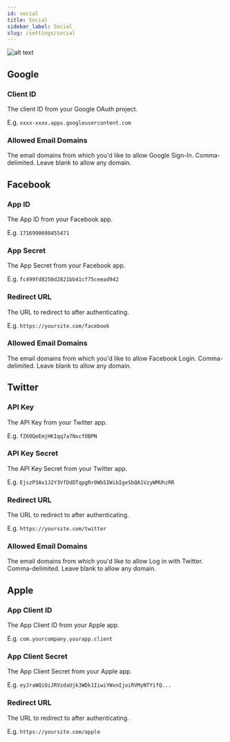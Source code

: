 ```yaml
---
id: social
title: Social
sidebar_label: Social
slug: /settings/social
---
```


![alt text](/assets/social.png "Screenshot of social settings")

## Google

### Client ID

The client ID from your Google OAuth project.

E.g. `xxxx-xxxx.apps.googleusercontent.com`

### Allowed Email Domains

The email domains from which you'd like to allow Google Sign-In. Comma-delimited. Leave blank to allow any domain.

## Facebook

### App ID

The App ID from your Facebook app.

E.g. `1716990698455471`

### App Secret

The App Secret from your Facebook app.

E.g. `fc499fd8250d2821bb41cf75ceead942`

### Redirect URL

The URL to redirect to after authenticating.

E.g. `https://yoursite.com/facebook`

### Allowed Email Domains

The email domains from which you'd like to allow Facebook Login. Comma-delimited. Leave blank to allow any domain.

## Twitter

### API Key

The API Key from your Twitter app.

E.g. `fZ60QeEmjHKIqq7a7NxcfOBPN`

### API Key Secret

The API Key Secret from your Twitter app.

E.g. `EjszP3Ax1J2Y3VfDdDTqpgRr0Wb5IWibIgeSbQA1VzyWMUhzRR`

### Redirect URL

The URL to redirect to after authenticating.

E.g. `https://yoursite.com/twitter`

### Allowed Email Domains

The email domains from which you'd like to allow Log in with Twitter. Comma-delimited. Leave blank to allow any domain.

## Apple

### App Client ID

The App Client ID from your Apple app.

E.g. `com.yourcompany.yourapp.client`

### App Client Secret

The App Client Secret from your Apple app.

E.g. `eyJraWQiOiJRVzdaUjk3WDk1IiwiYWxnIjoiRVMyNTYifQ...`

### Redirect URL

The URL to redirect to after authenticating.

E.g. `https://yoursite.com/apple`
